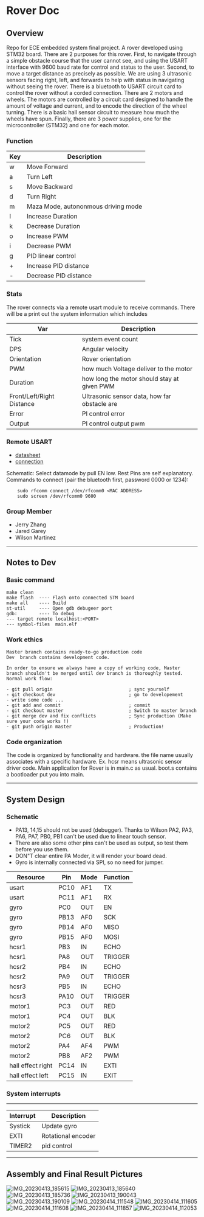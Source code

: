 # Rover Doc

## Overview

Repo for ECE embedded system final project. A rover developed using STM32 board. There are 2 purposes for this rover. First, to navigate through a simple obstacle course that the user cannot see, and using the USART interface with 9600 baud rate for control and status to the user. Second, to move a target distance as precisely as possible. We are using 3 ultrasonic sensors facing right, left, and forwards to help with status in navigating without seeing the rover. There is a bluetooth to USART circuit card to control the rover without a corded connection. There are 2 motors and wheels. The motors are controlled by a circuit card designed to handle the amount of voltage and current, and to encode the direction of the wheel turning. There is a basic hall sensor circuit to measure how much the wheels have spun. Finally, there are 3 power supplies, one for the microcontroller (STM32) and one for each motor.

### Function
| Key | Description | 
| --- | ----------- |
| w   | Move Forward|
| a   | Turn Left   |
| s   | Move Backward|
| d   | Turn Right |
| m   | Maza Mode, autononmous driving mode|
| l   | Increase Duration |
| k   | Decrease Duration |
| o   | Increase PWM |
| i   | Decrease PWM |
| g   | PID linear control |
| +   | Increase PID distance |
| -   | Decrease PID distance |

### Stats
The rover connects via a remote usart module to receive commands. There will be a print out the system information which includes

| Var | Description | 
| ----| ------------ |
| Tick | system event count |
| DPS  | Angular velocity |
| Orientation | Rover orientation |
| PWM         | how much Voltage deliver to the motor |
| Duration    | how long the motor should stay at given PWM  |
| Front/Left/Right Distance | Ultrasonic sensor data, how far obstacle are |
| Error | PI control error |
| Output | PI control output pwm |

### Remote USART

- [datasheet](https://www.etechnophiles.com/hc-05-pinout-specifications-datasheet/)
- [connection](https://askubuntu.com/questions/248817/how-to-i-connect-a-raw-serial-terminal-to-a-bluetooth-connection)

Schematic: Select datamode by pull EN low. Rest Pins are self explanatory. 
Commands to connect (pair the bluetooth first, password 0000 or 1234): 

```
    sudo rfcomm connect /dev/rfcomm0 <MAC ADDRESS>
    sudo screen /dev/rfcomm0 9600
```

### Group Member  

- Jerry Zhang
- Jared Garey
- Wilson Martinez

---
## Notes to Dev 

### Basic command
```
make clean 
make flash  ---- Flash onto connected STM board 
make all    ---- Build
st-util     ---- Open gdb debugeer port
gdb:        ---- To debug
--- target remote localhost:<PORT> 
--- symbol-files  main.elf
```

### Work ethics

```
Master branch contains ready-to-go production code
Dev  branch contains development code. 

In order to ensure we always have a copy of working code, Master branch shouldn't be merged until dev branch is thoroughly tested. 
Normal work flow: 

- git pull origin                            ; sync yourself 
- git checkout dev                           ; go to developement
- write some code ...        
- git add and commit                         ; commit
- git checkout master                        ; Switch to master branch
- git merge dev and fix conflicts            ; Sync production (Make sure your code works !) 
- git push origin master                     ; Production! 

```
### Code organization

The code is organized by functionality and hardware. the file name usually associates with a specific hardware. Ex. hcsr means ultrasonic sensor driver code. Main application for Rover is in main.c as usual. boot.s contains a bootloader put you into main. 

---
## System Design
 
### Schematic

- PA13, 14,15 should not be used (debugger). Thanks to Wilson PA2, PA3, PA6, PA7, PB0, PB1 can't be used due to linear touch sensor. 
- There are also some other pins can't be used as output,
so test them before you use them. 
- DON"T clear entire PA Moder, it will render your board dead. 
- Gyro is internally connected via SPI, so no need for jumper. 

| Resource   | Pin  | Mode | Function| 
| ------     | ---- | ---- | ------- | 
| usart      | PC10 | AF1  | TX      |
| usart      | PC11 | AF1  | RX      |
| gyro       | PC0  | OUT  | EN      | 
| gyro       | PB13 | AF0  | SCK     |
| gyro       | PB14 | AF0  | MISO    | 
| gyro       | PB15 | AF0  | MOSI    |
| hcsr1      | PB3  | IN   | ECHO    |  
| hcsr1      | PA8  | OUT  | TRIGGER  |
| hcsr2      | PB4  | IN   | ECHO    |
| hcsr2      | PA9  | OUT  | TRIGGER  |
| hcsr3      | PB5  | IN   | ECHO    |
| hcsr3      | PA10  | OUT  | TRIGGER  |
| motor1     | PC3  | OUT  | RED     |
| motor1     | PC4  | OUT  | BLK     |
| motor2     | PC5  | OUT  | RED     |
| motor2     | PC6  | OUT  | BLK     |
| motor2     | PA4  | AF4  | PWM | TIM14_CH1  |
| motor2     | PB8  | AF2  | PWM | TIM16_CH1  |
| hall effect right| PC14 | IN | EXTI  |
| hall effect left | PC15 | IN | EXIT  | 

### System interrupts

--- 
| Interrupt | Description |
| --------- | ------------|
| Systick   | Update gyro  | 
| EXTI      | Rotational encoder | 
| TIMER2    | pid control  |
--- 

## Assembly and Final Result Pictures

![IMG_20230413_185615](https://user-images.githubusercontent.com/125758000/236109052-84a09bcd-6a90-44c2-b7cc-960923710031.jpg)
![IMG_20230413_185640](https://user-images.githubusercontent.com/125758000/236109066-fdfb0caf-4926-49cc-bd53-4eabf03e9c62.jpg)
![IMG_20230413_185736](https://user-images.githubusercontent.com/125758000/236109144-be242916-f129-4c1d-a15a-f2e66214e66b.jpg)
![IMG_20230413_190043](https://user-images.githubusercontent.com/125758000/236109203-402537bb-10a7-4ad8-a8ba-dbddf2c5284a.jpg)
![IMG_20230413_190109](https://user-images.githubusercontent.com/125758000/236109231-9d24bb78-aff9-4ff0-9b0e-c90f6b44b470.jpg)
![IMG_20230414_111548](https://user-images.githubusercontent.com/125758000/236109237-4c8cf816-fc83-4c19-9438-5ec14586fade.jpg)
![IMG_20230414_111605](https://user-images.githubusercontent.com/125758000/236109249-f07474d0-7f50-425a-9125-c04f3a7cbb44.jpg)
![IMG_20230414_111608](https://user-images.githubusercontent.com/125758000/236109281-7ba2f13d-4317-4986-9d15-98cc633e022c.jpg)
![IMG_20230414_111857](https://user-images.githubusercontent.com/125758000/236109304-5cd10b3a-ff1e-4d9a-a90d-2f688b1b4b0d.jpg)
![IMG_20230414_112053](https://user-images.githubusercontent.com/125758000/236109327-77ceb03f-fd31-415e-ac58-12cc4e250cdc.jpg)
